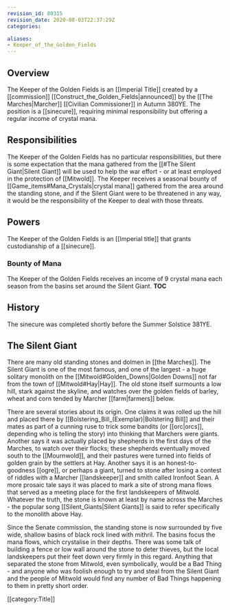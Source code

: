 ```yaml
---
revision_id: 80315
revision_date: 2020-08-03T22:37:29Z
categories:

aliases:
- Keeper_of_the_Golden_Fields
---
```



## Overview
The Keeper of the Golden Fields is an [[Imperial Title]] created by a [[commission]] [[Construct_the_Golden_Fields|announced]] by the [[The Marches|Marcher]] [[Civilian Commissioner]] in Autumn 380YE. The position is a [[sinecure]], requiring minimal responsibility but offering a regular income of crystal mana. 

## Responsibilities
The Keeper of the Golden Fields has no particular responsibilities, but there is some expectation that the mana gathered from the [[#The Silent Giant|Silent Giant]] will be used to help the war effort - or at least employed in the protection of [[Mitwold]]. The Keeper receives a seasonal bounty of [[Game_items#Mana_Crystals|crystal mana]] gathered from the area around the standing stone, and if the Silent Giant were to be threatened in any way, it would be the responsibility of the Keeper to deal with those threats.

## Powers
The Keeper of the Golden Fields is an [[Imperial title]] that grants custodianship of a [[sinecure]].
### Bounty of Mana
The Keeper of the Golden Fields receives an income of 9 crystal mana each season from the basins set around the Silent Giant.
__TOC__


## History
The sinecure was completed shortly before the Summer Solstice 381YE.

## The Silent Giant
There are many old standing stones and dolmen in [[the Marches]]. The Silent Giant is one of the most famous, and one of the largest - a huge solitary monolith on the [[Mitwold#Golden_Downs|Golden Downs]] not far from the town of [[Mitwold#Hay|Hay]]. The old stone itself surmounts a low hill, stark against the skyline, and watches over the golden fields of barley, wheat and corn tended by Marcher [[farm|farmers]] below.

There are several stories about its origin. One claims it was rolled up the hill and placed there by [[Bolstering_Bill_(Exemplar)|Bolstering Bill]] and their mates as part of a cunning ruse to trick some bandits (or [[orc|orcs]], depending who is telling the story) into thinking that Marchers were giants. Another says it was actually placed by shepherds in the first days of the Marches, to watch over their flocks; these shepherds eventually moved south to the [[Mournwold]], and their pastures were turned into fields of golden grain by the settlers at Hay. Another says it is an honest-to-goodness [[ogre]], or perhaps a giant, turned to stone after losing a contest of riddles with a Marcher [[landskeeper]] and smith called Ironfoot Sean. A more prosaic tale says it was placed to mark a site of strong mana flows that served as a meeting place for the first landskeepers of Mitwold. Whatever the truth, the stone is known at least by name across the Marches - the popular song [[Silent_Giants|Silent Giants]] is said to refer specifically to the monolith above Hay.

Since the Senate commission, the standing stone is now surrounded by five wide, shallow basins of black rock lined with mithril. The basins focus the mana flows, which crystalise in their depths. There was some talk of building a fence or low wall around the stone to deter thieves, but the local landskeepers put their feet down very firmly in this regard. Anything that separated the stone from Mitwold, even symbolically, would be a Bad Thing - and anyone who was foolish enough to try and steal from the Silent Giant and the people of Mitwold would find any number of 
Bad Things happening to them in pretty short order.


[[category:Title]]